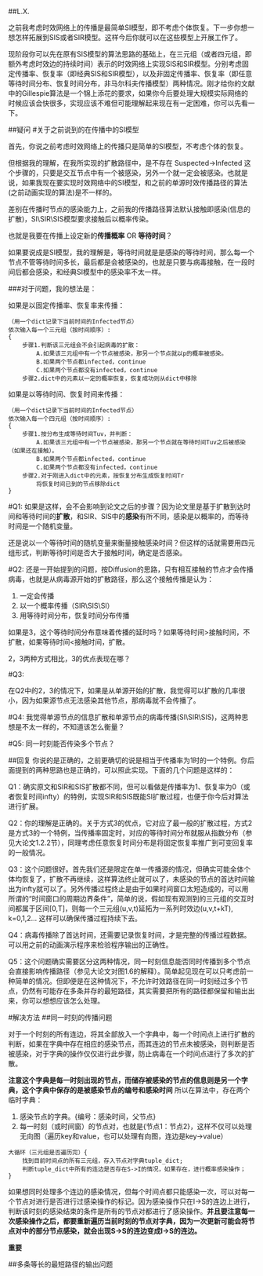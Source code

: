 ##L.X.


之前我考虑时效网络上的传播是最简单SI模型，即不考虑个体恢复。下一步你想一想怎样拓展到SIS或者SIR模型。这样今后你就可以在这些模型上开展工作了。

现阶段你可以先在原有SIS模型的算法思路的基础上，在三元组（或者四元组，即额外考虑时效边的持续时间）表示的时效网络上实现SIS和SIR模型。分别考虑固定传播率、恢复率（即经典SIS和SIR模型），以及非固定传播率、恢复率（即任意等待时间分布、恢复时间分布，非马尔科夫传播模型）两种情况。刚才给你的文献中的Gillespie算法是一个锦上添花的要求，如果你今后要处理大规模实际网络的时候应该会快很多，实现应该不难但可能理解起来现在有一定困难，你可以先看一下。



##疑问
#关于之前说到的在传播中的SI模型

首先，你说之前考虑时效网络上的传播只是简单的SI模型，不考虑个体的恢复。

但根据我的理解，在我所实现的扩散路径中，是不存在 Suspected->Infected 这个步骤的，只要是交互节点中有一个被感染，另外一个就一定会被感染。也就是说，如果我现在要实现时效网络中的SI模型，和之前的单源时效传播路径的算法(之前动画实现的算法)是不一样的。


差别在传播时节点的感染能力上，之前我的传播路径算法默认接触即感染(信息的扩散)，SI\SIR\SIS模型要求接触后以概率传染。

也就是我要在传播上设定新的**传播概率** OR **等待时间**？

如果要说成是SI模型，我的理解是，等待时间就是是感染的等待时间，那么每一个节点不管等待时间多长，最后都是会被感染的，也就是只要与病毒接触，在一段时间后都会感染，和经典SI模型中的感染率不太一样。

###对于问题，我的想法是：

如果是以固定传播率、恢复率来传播：

	（用一个dict记录下当前时间的Infected节点）
	依次输入每一个三元组（按时间顺序）:
	{
		步骤1.判断该三元组会不会引起病毒的扩散：
			A.如果该三元组中有一个节点被感染，那另一个节点就以p的概率被感染。
			B.如果两个节点都infected，continue
			C.如果两个节点都没有infected，continue
		步骤2.dict中的元素以一定的概率恢复，恢复成功则从dict中移除

如果是以等待时间、恢复时间来传播：

	（用一个dict记录下当前时间的Infected节点）
	依次输入每一个四元组（按时间顺序）:
	{
		步骤1.按分布生成等待时间Tuv，并判断：
			A.如果该三元组中有一个节点被感染，那另一个节点就在等待时间Tuv之后被感染（如果还在接触）。
			B.如果两个节点都infected，continue
			C.如果两个节点都没有infected，continue
		步骤2.对于刚进入dict中的元素，按恢复分布生成恢复时间Tr
			将恢复时间已到的节点移除dict
	}


#Q1:
如果是这样，会不会影响到论文之后的步骤？因为论文里是基于扩散到达时间和等待时间的**扩散**，和SIR、SIS中的**感染**有所不同，感染是以概率的，而等待时间是一个随机变量。

还是说以一个等待时间的随机变量来衡量接触感染时间？但这样的话就需要用四元组形式，判断等待时间是否大于接触时间，确定是否感染。

#Q2:
还是一开始提到的问题，按Diffusion的思路，只有相互接触的节点才会传播病毒，也就是从病毒源开始的扩散路径，那么这个接触传播是认为：

1. 一定会传播
2. 以一个概率传播（SIR\SIS\SI）
3. 用等待时间分布，恢复时间分布传播

如果是3，这个等待时间分布意味着传播的延时吗？如果等待时间>接触时间，不扩散，如果等待时间<接触时间，扩散。

2，3两种方式相比，3的优点表现在哪？

#Q3:

在Q2中的2，3的情况下，如果是从单源开始的扩散，我觉得可以扩散的几率很小，因为如果源节点无法感染其他节点，那病毒就不会传播了。

#Q4:
我觉得单源节点的信息扩散和单源节点的病毒传播(SI\SIR\SIS)，这两种思想是不太一样的，不知道该怎么衡量？

#Q5:
同一时刻能否传染多个节点？


##回复
你说的是正确的，之前更确切的说是相当于传播率为1时的一个特例。你后面提到的两种思路也是正确的，可以照此实现。下面的几个问题是这样的：

Q1：确实原文和SIR和SIS扩散都不同，但可以看做是传播率为1、恢复率为0（或者恢复时间infty）的特例，实现SIR和SIS既能SI扩散过程，也便于你今后对算法进行扩展。


Q2：你的理解是正确的。关于方式3的优点，它对应了最一般的扩散过程，方式2是方式3的一个特例，当传播率固定时，对应的等待时间分布就服从指数分布（参见大论文1.2.2节），同理考虑任意恢复时间分布是将固定恢复率推广到可变回复率的一般情况。

Q3：这个问题很好。首先我们还是限定在单一传播源的情况，但确实可能全体个体均恢复了，扩散不再继续，这样算法终止就可以了，未感染的节点的首达时间输出为infty就可以了。另外传播过程终止是由于如果时间窗口太短造成的，可以用所谓的“时间窗口的周期边界条件”，简单的说，假如现有观测到的三元组的交互时间都属于区间[0,T]，则每一个三元组(u,v,t)延拓为一系列时效边(u,v,t+kT), k=0,1,2... 这样可以确保传播过程持续下去。

Q4：病毒传播除了首达时间，还需要记录恢复时间，才是完整的传播过程数据。可以用之前的动画演示程序来检验程序输出的正确性。

Q5：这个问题确实需要区分这两种情况，同一时刻信息能否同时传播到多个节点会直接影响传播路径（参见大论文对图1.6的解释）。简单起见现在可以只考虑前一种简单的情况。但即便是在这种情况下，不允许时效路径在同一时刻经过多个节点，仍然有可能存在多条并存的最短路径，其实需要把所有的路径都保留和输出出来，你可以想想应该怎么处理。

#解决方法
##同一时刻的传播问题

对于一个时刻的所有连边，将其全部放入一个字典中，每一个时间点上进行扩散的判断，如果在字典中存在相应的感染节点，而其连边的节点未被感染，则判断是否被感染，对于字典的操作仅仅进行此步骤，防止病毒在一个时间点进行了多次的扩散。

**注意这个字典是每一时刻出现的节点，而储存被感染的节点的信息则是另一个字典，这个字典中保存的是被感染节点的编号和感染时间**
所以在算法中，存在两个临时字典：

1. 感染节点的字典。{编号：感染时间，父节点}
2. 每一时刻（或时间窗）的节点对，也就是{节点1：节点2}，这样不仅可以处理无向图（遍历key和value，也可以处理有向图，连边是key->value）

```
大循环（三元组是否遍历完）{
	找到目前时间点的所有三元组，存入节点对字典tuple_dict;
	判断tuple_dict中所有的连边是否存在S->I的情况，如果存在，进行概率感染操作；
}
```
如果想同时处理多个连边的感染情况，但每个时间点都只能感染一次，可以对每一个节点对进行是否进行过感染操作的标记。因为感染操作只在I->S的连边上进行，判断该时刻的感染结束的条件是所有的节点对都进行了感染操作。**并且要注意每一次感染操作之后，都要重新遍历当前时刻的节点对字典，因为一次更新可能会将节点对中的部分节点感染，就会出现S->S的连边变成I->S的连边。**

**重要**

##多条等长的最短路径的输出问题